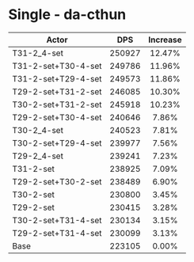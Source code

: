 # Single - da-cthun
| Actor | DPS | Increase |
|---|:---:|:---:|
|T31-2_4-set|250927|12.47%|
|T31-2-set+T30-4-set|249786|11.96%|
|T31-2-set+T29-4-set|249573|11.86%|
|T29-2-set+T31-2-set|246085|10.30%|
|T30-2-set+T31-2-set|245918|10.23%|
|T29-2-set+T30-4-set|240646|7.86%|
|T30-2_4-set|240523|7.81%|
|T30-2-set+T29-4-set|239977|7.56%|
|T29-2_4-set|239241|7.23%|
|T31-2-set|238925|7.09%|
|T29-2-set+T30-2-set|238489|6.90%|
|T30-2-set|230800|3.45%|
|T29-2-set|230415|3.28%|
|T30-2-set+T31-4-set|230134|3.15%|
|T29-2-set+T31-4-set|230099|3.13%|
|Base|223105|0.00%|
